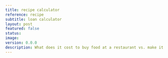 ```yaml
---
title: recipe calculator
reference: recipe
subtitle: loan calculator
layout: post
featured: false
status:
image: 
version: 0.0.0
description: What does it cost to buy food at a restaurant vs. make it at home?
---
```

